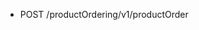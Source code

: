 <!--
    ATTENTION: This file was generated via gradle!
               Do NOT manually edit this file! Any such changes will be overwritten!
-->

* POST /productOrdering/v1/productOrder
